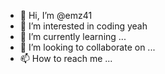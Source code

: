 - 👋 Hi, I’m @emz41
- 👀 I’m interested in coding yeah
- 🌱 I’m currently learning ...
- 💞️ I’m looking to collaborate on ...
- 📫 How to reach me ...

<!---
emz41/emz41 is a ✨ special ✨ repository because its `README.md` (this file) appears on your GitHub profile.
You can click the Preview link to take a look at your changes.
--->
